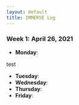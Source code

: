 ```yaml
---
layout: default
title: IMMERSE Log
---
```


### Week 1: April 26, 2021

* **Monday**: 

test

* **Tuesday**: 
* **Wednesday**: 
* **Thursday**: 
* **Friday**:

